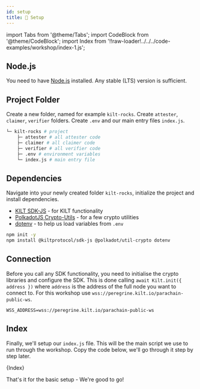 ```yaml
---
id: setup
title: 🎒 Setup
---
```


import Tabs from '@theme/Tabs';
import CodeBlock from '@theme/CodeBlock';
import Index from '!!raw-loader!../../../code-examples/workshop/index-1.js';

## Node.js

You need to have [Node.js](https://nodejs.org/) installed. Any stable (LTS) version is sufficient.

## Project Folder

Create a new folder, named for example `kilt-rocks`.
Create `attester`, `claimer`, `verifier` folders.
Create `.env` and our main entry files `index.js`.

```bash
└─ kilt-rocks # project
    ├─ attester # all attester code
    ├─ claimer # all claimer code
    ├─ verifier # all verifier code
    ├─ .env # environment variables
    └─ index.js # main entry file
```

## Dependencies

Navigate into your newly created folder `kilt-rocks`, initialize the project and install dependencies.<br/>
- [KILT SDK-JS](https://github.com/KILTprotocol/sdk-js#readme) - for KILT functionality
- [PolkadotJS Crypto-Utils](https://github.com/polkadot-js/common/tree/master/packages/util-crypto#readme) - for a few crypto utilities
- [dotenv](https://github.com/motdotla/dotenv#readme) - to help us load variables from `.env`

```bash npm2yarn
npm init -y
npm install @kiltprotocol/sdk-js @polkadot/util-crypto dotenv
```

## Connection

Before you call any SDK functionality, you need to initialise the crypto libraries and configure the SDK.
This is done calling `await Kilt.init({ address })` where `address` is the address of the full node you want to connect to.
For this workshop use `wss://peregrine.kilt.io/parachain-public-ws`.

```env title=".env"
WSS_ADDRESS=wss://peregrine.kilt.io/parachain-public-ws
```

## Index

Finally, we'll setup our `index.js` file. This will be the main script we use to run through the workshop. Copy the code below, we'll go through it step by step later.

<CodeBlock className="language-js" title="index.js">
  {Index}
</CodeBlock>

That's it for the basic setup - We're good to go!

